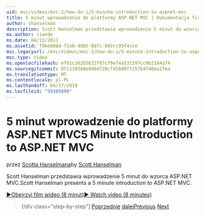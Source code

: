 ```yaml
---
uid: mvc/videos/mvc-2/how-do-i/5-minute-introduction-to-aspnet-mvc
title: 5 minut wprowadzenie do platformy ASP.NET MVC | Dokumentacja firmy Microsoft
author: shanselman
description: Scott Hanselman przedstawia wprowadzenie 5 minut do wzorca ASP.NET MVC.
ms.author: riande
ms.date: 04/12/2011
ms.assetid: f9be608d-71e8-4d85-9d7c-092cc95f4cce
msc.legacyurl: /mvc/videos/mvc-2/how-do-i/5-minute-introduction-to-aspnet-mvc
msc.type: video
ms.openlocfilehash: ef61c16265832f07cf9e74a531597cc962184a74
ms.sourcegitcommit: 0f1119340e4464720cfd16d0ff15764746ea1fea
ms.translationtype: MT
ms.contentlocale: pl-PL
ms.lasthandoff: 04/17/2019
ms.locfileid: "59385699"
---
```

# <a name="5-minute-introduction-to-aspnet-mvc"></a><span data-ttu-id="12de7-103">5 minut wprowadzenie do platformy ASP.NET MVC</span><span class="sxs-lookup"><span data-stu-id="12de7-103">5 Minute Introduction to ASP.NET MVC</span></span>

<span data-ttu-id="12de7-104">przez [Scotta Hanselmana](https://github.com/shanselman)</span><span class="sxs-lookup"><span data-stu-id="12de7-104">by [Scott Hanselman](https://github.com/shanselman)</span></span>

<span data-ttu-id="12de7-105">Scott Hanselman przedstawia wprowadzenie 5 minut do wzorca ASP.NET MVC.</span><span class="sxs-lookup"><span data-stu-id="12de7-105">Scott Hanselman presents a 5 minute introduction to ASP.NET MVC.</span></span>

[<span data-ttu-id="12de7-106">&#9654;Obejrzyj film wideo (8 minut)</span><span class="sxs-lookup"><span data-stu-id="12de7-106">&#9654; Watch video (8 minutes)</span></span>](https://channel9.msdn.com/Blogs/ASP-NET-Site-Videos/5-minute-introduction-to-aspnet-mvc)

> [!div class="step-by-step"]
> <span data-ttu-id="12de7-107">[Poprzednie](aspnet-mvc-2-render-action.md)
> [dalej](how-to-best-learn-asp-net-mvc.md)</span><span class="sxs-lookup"><span data-stu-id="12de7-107">[Previous](aspnet-mvc-2-render-action.md)
[Next](how-to-best-learn-asp-net-mvc.md)</span></span>
